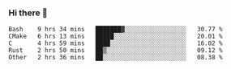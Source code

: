 ### Hi there 👋

<!--
**WShiBin/WShiBin** is a ✨ _special_ ✨ repository because its `README.md` (this file) appears on your GitHub profile.

Here are some ideas to get you started:

- 🔭 I’m currently working on ...
- 🌱 I’m currently learning ...
- 👯 I’m looking to collaborate on ...
- 🤔 I’m looking for help with ...
- 💬 Ask me about ...
- 📫 How to reach me: ...
- 😄 Pronouns: ...
- ⚡ Fun fact: ...
-->

<!--START_SECTION:waka-->
```text
Bash    9 hrs 34 mins   ███████▓░░░░░░░░░░░░░░░░░   30.77 % 
CMake   6 hrs 13 mins   █████░░░░░░░░░░░░░░░░░░░░   20.01 % 
C       4 hrs 59 mins   ████░░░░░░░░░░░░░░░░░░░░░   16.02 % 
Rust    2 hrs 50 mins   ██▒░░░░░░░░░░░░░░░░░░░░░░   09.12 % 
Other   2 hrs 36 mins   ██░░░░░░░░░░░░░░░░░░░░░░░   08.38 % 
```
<!--END_SECTION:waka-->
